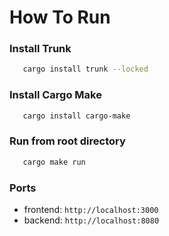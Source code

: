 # How To Run

### Install Trunk
```bash
   cargo install trunk --locked
```

### Install Cargo Make
```bash
   cargo install cargo-make
```

### Run from root directory
```bash
   cargo make run
```

### Ports
* frontend: `http://localhost:3000`
* backend: `http://localhost:8080`